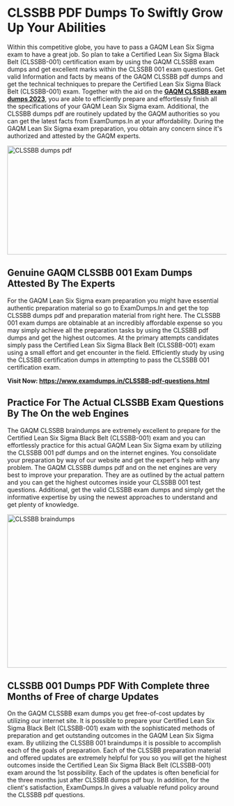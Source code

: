 <h1><strong>CLSSBB PDF Dumps To Swiftly Grow Up Your Abilities</strong></h1>
<p>Within this competitive globe, you have to pass a GAQM Lean Six Sigma exam to have a great job. So plan to take a Certified Lean Six Sigma Black Belt (CLSSBB-001) certification exam by using the GAQM CLSSBB exam dumps and get excellent marks within the CLSSBB 001 exam questions. Get valid Information and facts by means of the GAQM CLSSBB pdf dumps and get the technical techniques to prepare the Certified Lean Six Sigma Black Belt (CLSSBB-001) exam. Together with the aid on the <strong><a href="https://www.examdumps.in/CLSSBB-pdf-questions.html">GAQM CLSSBB exam dumps 2023</a></strong>, you are able to efficiently prepare and effortlessly finish all the specifications of your GAQM Lean Six Sigma exam. Additional, the CLSSBB dumps pdf are routinely updated by the GAQM authorities so you can get the latest facts from ExamDumps.In at your affordability. During the GAQM Lean Six Sigma exam preparation, you obtain any concern since it's authorized and attested by the GAQM experts.</p>
<p><img src="https://i.ibb.co/zxJwW90/Copy-of-Online-Classes-Twitter-header-post-Made-with-Poster-My-Wall-1.png" alt="CLSSBB dumps pdf" width="750" height="250" /></p>
<h2><strong>Genuine GAQM CLSSBB 001 Exam Dumps Attested By The Experts</strong></h2>
<p>For the GAQM Lean Six Sigma exam preparation you might have essential authentic preparation material so go to ExamDumps.In and get the top CLSSBB dumps pdf and preparation material from right here. The CLSSBB 001 exam dumps are obtainable at an incredibly affordable expense so you may simply achieve all the preparation tasks by using the CLSSBB pdf dumps and get the highest outcomes. At the primary attempts candidates simply pass the Certified Lean Six Sigma Black Belt (CLSSBB-001) exam using a small effort and get encounter in the field. Efficiently study by using the CLSSBB certification dumps in attempting to pass the CLSSBB 001 certification exam.</p>
<p><strong>Visit Now:&nbsp;<a href="https://www.examdumps.in/CLSSBB-pdf-questions.html">https://www.examdumps.in/CLSSBB-pdf-questions.html</a></strong></p>
<h2><strong>Practice For The Actual CLSSBB Exam Questions By The On the web Engines</strong></h2>
<p>The GAQM CLSSBB braindumps are extremely excellent to prepare for the Certified Lean Six Sigma Black Belt (CLSSBB-001) exam and you can effortlessly practice for this actual GAQM Lean Six Sigma exam by utilizing the CLSSBB 001 pdf dumps and on the internet engines. You consolidate your preparation by way of our website and get the expert's help with any problem. The GAQM CLSSBB dumps pdf and on the net engines are very best to improve your preparation. They are as outlined by the actual pattern and you can get the highest outcomes inside your CLSSBB 001 test questions. Additional, get the valid CLSSBB exam dumps and simply get the informative expertise by using the newest approaches to understand and get plenty of knowledge.</p>
<p><a href="https://www.examdumps.in/CLSSBB-pdf-questions.html"><img src="https://i.ibb.co/QkNtdwY/Copy-of-Zoom-Online-Classes-Facebook-Share-Po-Made-with-Poster-My-Wall-1.jpg" alt="CLSSBB braindumps" width="670" height="352" /></a></p>
<h2><strong>CLSSBB 001 Dumps PDF With Complete three Months of Free of charge Updates</strong></h2>
<p>On the GAQM CLSSBB exam dumps you get free-of-cost updates by utilizing our internet site. It is possible to prepare your Certified Lean Six Sigma Black Belt (CLSSBB-001) exam with the sophisticated methods of preparation and get outstanding outcomes in the GAQM Lean Six Sigma exam. By utilizing the CLSSBB 001 braindumps it is possible to accomplish each of the goals of preparation. Each of the CLSSBB preparation material and offered updates are extremely helpful for you so you will get the highest outcomes inside the Certified Lean Six Sigma Black Belt (CLSSBB-001) exam around the 1st possibility. Each of the updates is often beneficial for the three months just after CLSSBB dumps pdf buy. In addition, for the client's satisfaction, ExamDumps.In gives a valuable refund policy around the CLSSBB pdf questions.</p>
